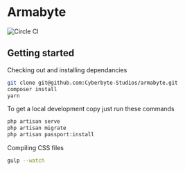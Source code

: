 # Armabyte
![Circle CI](https://circleci.com/gh/Cyberbyte-Studios/armabyte/tree/develop.svg?style=svg&circle-token=cf187326a72149ab0d39c9cc52a58e225be22048)
## Getting started

Checking out and installing dependancies
```bash
git clone git@github.com:Cyberbyte-Studios/armabyte.git
composer install
yarn
```

To get a local development copy just run these commands
```bash
php artisan serve
php artisan migrate
php artisan passport:install
```

Compiling CSS files
```bash
gulp --watch
```